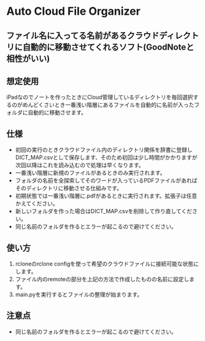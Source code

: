 # Auto Cloud File Organizer

## ファイル名に入ってる名前があるクラウドディレクトリに自動的に移動させてくれるソフト(GoodNoteと相性がいい)



## 想定使用

iPadなのでノートを作ったときにCloud管理しているディレクトリを毎回選択するのがめんどくさいとき一番浅い階層にあるファイルを自動的に名前が入ったフォルダに自動的に移動させます。


## 仕様
- 初回の実行のときクラウドファイル内のディレクトリ関係を辞書に登録しDICT_MAP.csvとして保存します、そのため初回は少し時間がかかりますが次回以降はこれを読み込むので処理は早くなります。
- 一番浅い階層に新規のファイルがあるときのみ実行されます。
- フォルダの名前を全探索してそのワードが入っているPDFファイルがあればそのディレクトリに移動させる仕組みです。
- 初期状態では一番浅い階層に.pdfがあるときに実行されます。拡張子は任意かえてください。
- 新しいフォルダを作った場合はDICT_MAP.csvを削除して作り直してください。
- 同じ名前のフォルダを作るとエラーが起こるので避けてください。
## 使い方
1. rcloneのrclone configを使って希望のクラウドファイルに接続可能な状態にします。
2. ファイル内のremoteの部分を上記の方法で作成したものの名前に設定します。
3. main.pyを実行するとファイルの整理が始まります。



## 注意点
- 同じ名前のフォルダを作るとエラーが起こるので避けてください。


